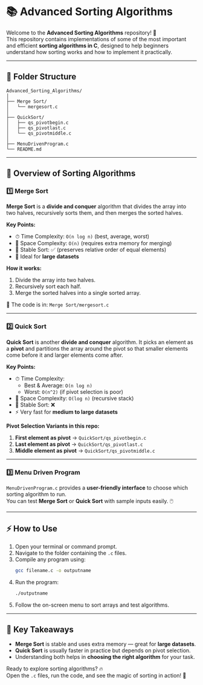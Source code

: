 # 📚 Advanced Sorting Algorithms

Welcome to the **Advanced Sorting Algorithms** repository! 🚀  
This repository contains implementations of some of the most important and efficient **sorting algorithms in C**, designed to help beginners understand how sorting works and how to implement it practically.

---

## 📂 Folder Structure

```
Advanced_Sorting_Algorithms/
│
├── Merge Sort/
│   └── mergesort.c
│
├── QuickSort/
│   ├── qs_pivotbegin.c
│   ├── qs_pivotlast.c
│   └── qs_pivotmiddle.c
│
├── MenuDrivenProgram.c
└── README.md
```

---

## 📝 Overview of Sorting Algorithms

### 1️⃣ Merge Sort
**Merge Sort** is a **divide and conquer** algorithm that divides the array into two halves, recursively sorts them, and then merges the sorted halves.  

**Key Points:**
- ⏱ Time Complexity: `O(n log n)` (best, average, worst)
- 💾 Space Complexity: `O(n)` (requires extra memory for merging)
- 🔄 Stable Sort: ✅ (preserves relative order of equal elements)
- 🌟 Ideal for **large datasets**

**How it works:**
1. Divide the array into two halves.
2. Recursively sort each half.
3. Merge the sorted halves into a single sorted array.

📂 The code is in: `Merge Sort/mergesort.c`

---

### 2️⃣ Quick Sort
**Quick Sort** is another **divide and conquer** algorithm. It picks an element as a **pivot** and partitions the array around the pivot so that smaller elements come before it and larger elements come after.  

**Key Points:**
- ⏱ Time Complexity:  
  - Best & Average: `O(n log n)`  
  - Worst: `O(n^2)` (if pivot selection is poor)
- 💾 Space Complexity: `O(log n)` (recursive stack)
- 🔄 Stable Sort: ❌
- ⚡ Very fast for **medium to large datasets**

**Pivot Selection Variants in this repo:**
1. **First element as pivot** → `QuickSort/qs_pivotbegin.c`  
2. **Last element as pivot** → `QuickSort/qs_pivotlast.c`  
3. **Middle element as pivot** → `QuickSort/qs_pivotmiddle.c`  

---

### 3️⃣ Menu Driven Program
`MenuDrivenProgram.c` provides a **user-friendly interface** to choose which sorting algorithm to run.  
You can test **Merge Sort** or **Quick Sort** with sample inputs easily. 🖱️

---

## ⚡ How to Use

1. Open your terminal or command prompt.
2. Navigate to the folder containing the `.c` files.
3. Compile any program using:
   ```bash
   gcc filename.c -o outputname
   ```
4. Run the program:
   ```bash
   ./outputname
   ```
5. Follow the on-screen menu to sort arrays and test algorithms.

---

## 🎯 Key Takeaways
- **Merge Sort** is stable and uses extra memory — great for **large datasets**.  
- **Quick Sort** is usually faster in practice but depends on pivot selection.  
- Understanding both helps in **choosing the right algorithm** for your task.  

Ready to explore sorting algorithms? 🔥  
Open the `.c` files, run the code, and see the magic of sorting in action! 🌟


